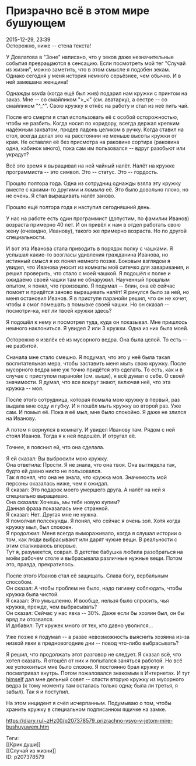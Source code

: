 Призрачно всё в этом мире бушующем
===================================

   
 2015-12-29, 23:39   
  Осторожно, ниже -- стена текста!   
   
 У Довлатова в "Зоне" написано, что у зеков даже незначительные события превращаются в сенсацию. Если посмотреть мой тег "Случай из жизни", можно заметить, что в этом смысле я подобен зекам. Однако сегодня у меня история немного серьёзнее, чем обычно. И в ней замешана женщина!   
   
 Однажды ssvda (когда ещё был жив) подарил нам кружки с принтом на заказ. Мне -- со смайликом ">\_<" (см. аватарку), а сестре -- со смайликом "^\_^". Свою кружку я отнёс на работу и стал из неё пить чай.   
   
 После его смерти я стал использовать её с особой осторожностью, чтобы не разбить. Когда носил по коридору, всегда держал крепким надёжным захватом, продев ладонь целиком в ручку. Когда ставил на стол, всегда делал это на расстоянии не меньше высоты кружки от края. Не оставлял её без присмотра на раковине сортира (раковина одна, кабинок много), пока сам им пользовался -- вдруг разобьют или украдут?   
   
 Всё это время я выращивал на ней чайный налёт. Налёт на кружке программиста -- это символ. Это -- статус. Это -- гордость.   
   
 Прошло полтора года. Одна из сотрудниц однажды взяла эту кружку вместе с какими-то другими и  *помыла*  её. Это было довольно плохо, но не очень. Я стал выращивать налёт заново.   
   
 Прошло ещё полтора года и наступил сегодняшний день.   
   
 У нас на работе есть один программист (допустим, по фамилии Иванов) возраста примерно 40 лет. И он привёл к нам в отдел работать свою жену (очевидно, Иванову), такого же примерно возраста. Но по другой специальности.   
   
 И вот эта Иванова стала приводить в порядок полку с чашками. Я услышал какие-то возгласы удивления гражданина Иванова, но истинный смысл я их понял немного позже. Боковым взглядом я увидел, что Иванова уносит из комнаты моё ситечко для заваривания, и решил проверить, что стало с моей чашкой. Я подошёл к полке и ожидаемо своей чашки там не обнаружил. Наученный прошлым опытом, я понял, что произошло. Я подумал -- блин, она её сейчас помоет и придётся заново выращивать налёт! Я ринулся было за ней, но меня остановил Иванов. Я в приступе паранойи решил, что он не хочет, чтобы я смог помешать в помывке своей чашки. Но он сказал -- посмотри-ка, нет ли твоей кружки здесь?   
   
 Я подошёл к нему и посмотрел туда, куда он показывал. Мне пришлось немного наклониться. Я увидел 2 или 3 кружки. Одна из них была моей.   
   
 Осторожно я извлёк её из мусорного ведра. Она была целой. То есть -- не разбитой.   
   
 Сначала мне стало смешно. Я подумал, что это у неё была такая воспитательная мера, чтобы заставить меня мыть свою кружку. После мусорного ведра мне уж точно придётся это сделать. То есть, как и в случае с приступом паранойи (см. выше), я всё думал о себе. О своей значимости. Я думал, что все вокруг знают, включая неё, что эта кружка -- моя.   
   
 После этого сотрудница, которая помыла мою кружку в первый, раз выдала мне соду и губку. И я пошёл мыть кружку во второй раз. Уже сам. И помыл её. Пока я её мыл, мне было спокойно. Я даже не злился на Иванову.   
   
 А потом я вернулся в комнату. И увидел Иванову там. Рядом с ней стоял Иванов. Тогда я к ней подошёл. И отругал её.   
   
 Точнее, я пояснил ей, что она сделала.   
   
 Я ей сказал: Вы выбросили мою кружку.   
 Она ответила: Прости. Я не знала, что она твоя. Она выглядела так, будто ей давно никто не пользовался.   
 Так я понял, что она не знала, что кружка моя. Значимость мой персоны оказалась ниже, чем я ожидал.   
 Я сказал: Это подарок моего умершего друга. А налёт на ней я специально выращиваю.   
 Она сказала: Хочешь, мы тебе новую купим?   
 Данная фраза показалась мне странной.   
 Я сказал: Нет. Другая мне не нужна.   
 Я помолчал полсекунды. Я понял, что сейчас я очень зол. Хотя когда кружку мыл, был спокоен.   
 Я продолжил: Меня всегда вымораживало, когда я слушал истории о том, как люди выбрасывают или дарят чужие вещи. В реальности с этим сталкиваюсь впервые.   
 Тут я, разумеется, соврал. В детстве бабушка любила разобраться на моём рабочем столе и выбрасывала различные нужные вещи. Потом это, правда, прекратилось.   
   
 После этого Иванов стал её защищать. Слава богу, вербальным способом.   
 Он сказал: А чтобы проблем не было, надо гигиену соблюдать, чтобы кружка была чистой.   
 Я сказал: Это умышленно. И вообще, нельзя было спросить, чья кружка, прежде, чем выбрасывать?   
 Он сказал: Сейчас у нас явка -- 30%. Даже если бы хозяин был, он бы вряд ли отозвался.   
 И добавил: Тут кружек много от тех, кто давно уволился...   
   
 Уже позже я подумал -- а разве невозможность выяснить хозяина из-за низкой явки в предновогодние дни -- повод что-либо выбрасывать?   
   
 Я решил, что продолжать этот разговор не следует. Я сказал всё, что хотел сказать. Я отошёл от них и попытался заняться работой. Но всё же успокоиться мне было сложно. Я постоянно брал кружку и посматривал внутрь. Потом пожаловался знакомым в Интернетах. И тут  [himself](http://himself.diary.ru "void")  дал мне дельный совет -- спасти вторую кружку из мусорного ведра (к тому моменту там осталась только одна; была ли третья, я забыл). Так я и поступил.   
   
 На этом инцидент я счёл исчерпанным. Подумываю о том, чтобы хранить кружку в специальном подписанном ящичке на замке.   
    
 <https://diary.ru/~zHz00/p207378579_prizrachno-vsyo-v-jetom-mire-bushuyuwem.htm>   
   
 Теги:   
 [[Крик души]]   
 [[Случай из жизни]]   
 ID: p207378579